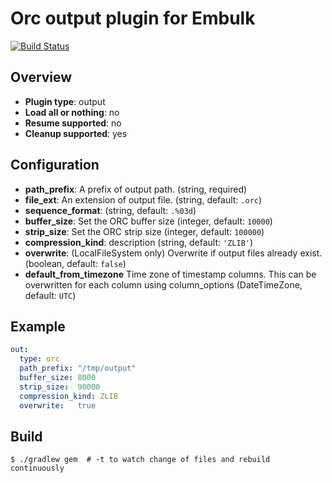 # Orc output plugin for Embulk

[![Build Status](https://travis-ci.org/yuokada/embulk-output-orc.svg?branch=master)](https://travis-ci.org/yuokada/embulk-output-orc)

## Overview

* **Plugin type**: output
* **Load all or nothing**: no
* **Resume supported**: no
* **Cleanup supported**: yes

## Configuration

- **path_prefix**: A prefix of output path. (string, required)
- **file_ext**: An extension of output file. (string, default: `.orc`)
- **sequence_format**: (string, default: `.%03d`)
- **buffer_size**: Set the ORC buffer size (integer, default: `10000`)
- **strip_size**: Set the ORC strip size (integer,  default: `100000`)
- **compression_kind**: description (string, default: `'ZLIB'`)
- **overwrite**: (LocalFileSystem only) Overwrite if output files already exist. (boolean, default: `false`)
- **default_from_timezone** Time zone of timestamp columns. This can be overwritten for each column using column_options (DateTimeZone, default: `UTC`)

## Example

```yaml
out:
  type: orc
  path_prefix: "/tmp/output"
  buffer_size: 8000
  strip_size:  90000
  compression_kind: ZLIB
  overwrite:   true
```


## Build

```
$ ./gradlew gem  # -t to watch change of files and rebuild continuously
```
